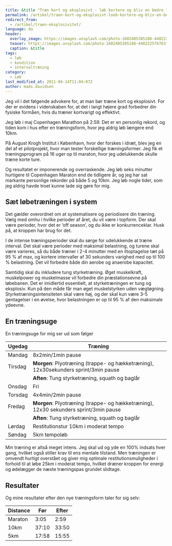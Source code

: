 ```yaml
---
title: &title "Træn kort og eksplosivt - løb kortere og bliv en bedre løber"
permalink: /artikel/traen-kort-og-eksplosivt-loeb-kortere-og-bliv-en-bedre-loeber/
redirect_from:
  - /artikel/traen-eksplosivitet/
language: da
header:
  overlay_image: https://images.unsplash.com/photo-1602405385186-440222576763?ixlib=rb-1.2.1&ixid=MnwxMjA3fDB8MHxwaG90by1wYWdlfHx8fGVufDB8fHx8&auto=format&fit=crop&height=630&w=1200&q=10
  teaser: https://images.unsplash.com/photo-1602405385186-440222576763?ixlib=rb-1.2.1&ixid=MnwxMjA3fDB8MHxwaG90by1wYWdlfHx8fGVufDB8fHx8&auto=format&fit=crop&height=300&w=400&q=10
  caption: &title
tags:
  - løb
  - kondition
  - intervaltræning
category:
  - Løb
last_modified_at: 2011-04-14T11:04:07Z
author: mads.davidsen
---
```


Jeg vil i det følgende advokere for, at man bør træne kort og eksplosivt. For der er evidens i videnskaben for, at det i langt højere grad forbedrer din fysiske formåen, hvis du træner kortvarigt og effektivt.

Jeg løb i maj Copenhagen Marathon på 2:59. Det er en personlig rekord, og tiden kom i hus efter en træningsform, hvor jeg aldrig løb længere end 10km.

På August Krogh Institut i København, hvor der forskes i idræt, blev jeg en del af et pilotprojekt, hvor man tester forskellige træningsformer. Jeg fik et træningsprogram på 16 uger op til maraton, hvor jeg udelukkende skulle træne korte ture.

Og resultatet er imponerende og overraskende. Jeg løb seks minutter hurtigere til Copenhagen Maraton end de tidligere år, og jeg har sat markante personlige rekorder på både 5 og 10km. Jeg løb nogle tider, som jeg aldrig havde troet kunne lade sig gøre for mig.

## Sæt løbetræningen i system

Det gælder overordnet om at systematisere og periodisere din træning. Vælg med omhu i hvilke perioder af året, du vil være i topform. Der skal være perioder, hvor det er ’off season’, og du ikke er konkurrenceklar. Husk på, at kroppen har brug for det.

I de intense træningsperioder skal du sørge for udelukkende at træne interval. Det skal være perioder med maksimal belastning, og turene skal være varieres, så du både træner i 2-4 minutter med en iltoptagelse tæt på 95 % af max, og kortere intervaller af 30 sekunders varighed med op til 100 % belastning. Det vil forbedre både din aerobe og anaerobe kapacitet.

Samtidig skal du inkludere tung styrketræning. Øget muskelkraft, muskelpower og muskelmasse vil forbedre din præstationsevne på løbebanen. Det er imidlertid essentielt, at styrketræningen er tung og eksplosiv. Kun på den måde får man øget muskelstyrken uden vægtøgning. Styrketræningsintensiteten skal være høj, og der skal kun være 3-5 gentagelser i en øvelse, hvor belastningen er op til 95 % af den maksimale ydeevne.

## En træningsuge

En træningsuge for mig ser ud som følger

| Ugedag  | Træning                                                                              |
|---------|--------------------------------------------------------------------------------------|
| Mandag  | 8x2min/1min pause                                                                    |
| Tirsdag | **Morgen**: Plyotræning (trappe- og hækketræning), 12x30sekunders sprint/3min pause  | 
|         | **Aften**: Tung styrketræning, squath og baglår                                      |
| Onsdag  | Fri                                                                                  |
| Torsdag | 4x4min/2min pause                                                                    |
| Fredag  | **Morgen**: Plyotræning (trappe- og hækketræning), 12x30 sekunders sprint/3min pause |  
|         | **Aften**: Tung styrketræning, squath og baglår                                      |
| Lørdag  | Restitutionstur 10km i moderat tempo                                                 |
| Søndag  | 5km tempoløb                                                                         |

Min træning er altså meget intens. Jeg skal ud og yde en 100% indsats hver gang, hvilket også stiller krav til ens mentale tilstand. Men træningen er omvendt hurtigt overstået og giver mig optimale restitutionsmuligheder i forhold til at løbe 25km i moderat tempo, hvilket dræner kroppen for energi og ødelægger de næste træningspas grundet slidtage.

## Resultater

Og mine resultater efter den nye træningsform taler for sig selv:

| Distance | Før   | Efter |
|----------|-------|-------|
| Maraton  | 3:05  | 2:59  |
| 10km     | 37:10 | 33:50 |
| 5km      | 17:58 | 15:55 |
